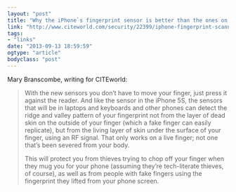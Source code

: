 ```yaml
---
layout: "post"
title: "Why the iPhone`s fingerprint sensor is better than the ones on older laptops"
link: "http://www.citeworld.com/security/22399/iphone-fingerprint-scanner-better-biometrics"
tags: 
- "links"
date: "2013-09-13 18:59:59"
ogtype: "article"
bodyclass: "post"
---
```


Mary Branscombe, writing for CITEworld:

> With the new sensors you don’t have to move your finger, just press it against the reader. And like the sensor in the iPhone 5S, the sensors that will be in laptops and keyboards and other phones can detect the ridge and valley pattern of your fingerprint not from the layer of dead skin on the outside of your finger (which a fake finger can easily replicate), but from the living layer of skin under the surface of your finger, using an RF signal. That only works on a live finger; not one that’s been severed from your body.
> 
> This will protect you from thieves trying to chop off your finger when they mug you for your phone (assuming they’re tech-literate thieves, of course), as well as from people with fake fingers using the fingerprint they lifted from your phone screen.